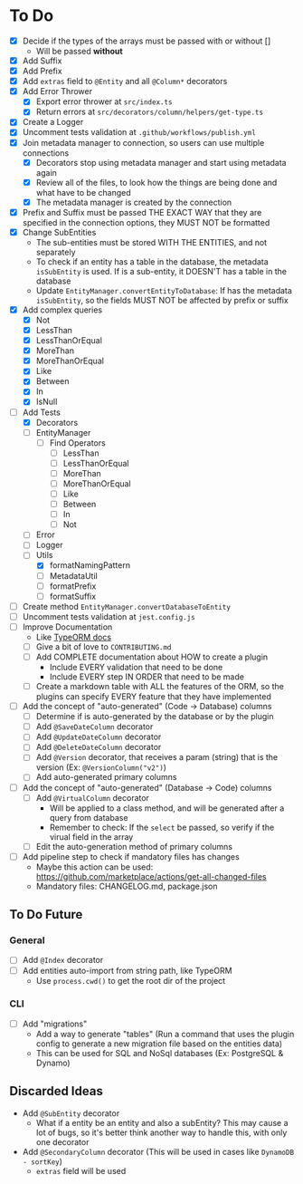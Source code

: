# To Do

- [x] Decide if the types of the arrays must be passed with or without []
  - Will be passed **without**
- [x] Add Suffix
- [x] Add Prefix
- [x] Add `extras` field to `@Entity` and all `@Column*` decorators
- [x] Add Error Thrower
  - [x] Export error thrower at `src/index.ts`
  - [x] Return errors at `src/decorators/column/helpers/get-type.ts`
- [x] Create a Logger
- [x] Uncomment tests validation at `.github/workflows/publish.yml`
- [x] Join metadata manager to connection, so users can use multiple connections
  - [x] Decorators stop using metadata manager and start using metadata again
  - [x] Review all of the files, to look how the things are being done and what have to be changed
  - [x] The metadata manager is created by the connection
- [x] Prefix and Suffix must be passed THE EXACT WAY that they are specified in the connection options, they MUST NOT be formatted
- [x] Change SubEntities
  - The sub-entities must be stored WITH THE ENTITIES, and not separately
  - To check if an entity has a table in the database, the metadata `isSubEntity` is used. If is a sub-entity, it DOESN'T has a table in the database
  - Update `EntityManager.convertEntityToDatabase`: If has the metadata `isSubEntity`, so the fields MUST NOT be affected by prefix or suffix
- [x] Add complex queries
  - [x] Not
  - [x] LessThan
  - [x] LessThanOrEqual
  - [x] MoreThan
  - [x] MoreThanOrEqual
  - [x] Like
  - [x] Between
  - [x] In
  - [x] IsNull
- [ ] Add Tests
  - [x] Decorators
  - [ ] EntityManager
    - [ ] Find Operators
      - [ ] LessThan
      - [ ] LessThanOrEqual
      - [ ] MoreThan
      - [ ] MoreThanOrEqual
      - [ ] Like
      - [ ] Between
      - [ ] In
      - [ ] Not
  - [ ] Error
  - [ ] Logger
  - [ ] Utils
    - [x] formatNamingPattern
    - [ ] MetadataUtil
    - [ ] formatPrefix
    - [ ] formatSuffix
- [ ] Create method `EntityManager.convertDatabaseToEntity`
- [ ] Uncomment tests validation at `jest.config.js`
- [ ] Improve Documentation
  - Like [TypeORM docs](https://github.com/typeorm/typeorm#step-by-step-guide)
  - [ ] Give a bit of love to `CONTRIBUTING.md`
  - [ ] Add COMPLETE documentation about HOW to create a plugin
    - Include EVERY validation that need to be done
    - Include EVERY step IN ORDER that need to be made
  - [ ] Create a markdown table with ALL the features of the ORM, so the plugins can specify EVERY feature that they have implemented
- [ ] Add the concept of "auto-generated" (Code -> Database) columns
  - [ ] Determine if is auto-generated by the database or by the plugin
  - [ ] Add `@SaveDateColumn` decorator
  - [ ] Add `@UpdateDateColumn` decorator
  - [ ] Add `@DeleteDateColumn` decorator
  - [ ] Add `@Version` decorator, that receives a param (string) that is the version (Ex: `@VersionColumn("v2")`)
  - [ ] Add auto-generated primary columns
- [ ] Add the concept of "auto-generated" (Database -> Code) columns
  - [ ] Add `@VirtualColumn` decorator
    - Will be applied to a class method, and will be generated after a query from database
    - Remember to check: If the `select` be passed, so verify if the virual field in the array
  - [ ] Edit the auto-generation method of primary columns
- [ ] Add pipeline step to check if mandatory files has changes
  - Maybe this action can be used: https://github.com/marketplace/actions/get-all-changed-files
  - Mandatory files: CHANGELOG.md, package.json

## To Do Future

### General

- [ ] Add `@Index` decorator
- [ ] Add entities auto-import from string path, like TypeORM
  - Use `process.cwd()` to get the root dir of the project

### CLI

- [ ] Add "migrations"
  - Add a way to generate "tables" (Run a command that uses the plugin config to generate a new migration file based on the entities data)
  - This can be used for SQL and NoSql databases (Ex: PostgreSQL & Dynamo)

## Discarded Ideas

- Add `@SubEntity` decorator
  - What if a entity be an entity and also a subEntity? This may cause a lot of bugs, so it's better think another way to handle this, with only one decorator
- Add `@SecondaryColumn` decorator (This will be used in cases like `DynamoDB - sortKey`)
  - `extras` field will be used
